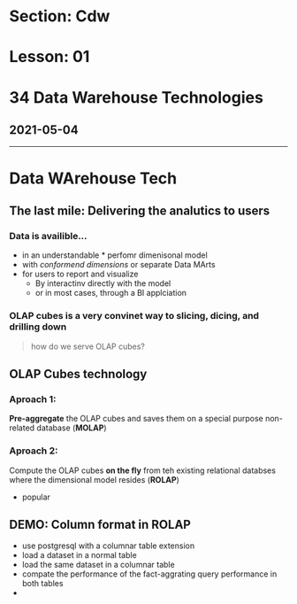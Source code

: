 # Section: Cdw
# Lesson: 01
# 34 Data Warehouse Technologies
## 2021-05-04
---

# Data WArehouse Tech

## The last mile: Delivering the analutics to users

### Data is availible...
- in an understandable * perfomr dimenisonal model
- with *conformend dimensions* or separate Data MArts
- for users to report and visualize
  - By interactinv directly with the model
  - or in most cases, through a BI applciation


### OLAP cubes is a very convinet way to slicing, dicing, and drilling down
> how do we serve OLAP cubes?

## OLAP Cubes technology
### Aproach 1:
**Pre-aggregate** the OLAP cubes and saves them on a special purpose non-related database (**MOLAP**)

### Aproach 2:
Compute the OLAP cubes **on the fly** from teh existing relational databses where the dimensional model resides (**ROLAP**)
- popular

## DEMO: Column format in ROLAP
- use postgresql with a columnar table extension
- load a dataset in a normal table
- load the same dataset in a columnar table
- compate the performance of the fact-aggrating query performance in both tables
- 